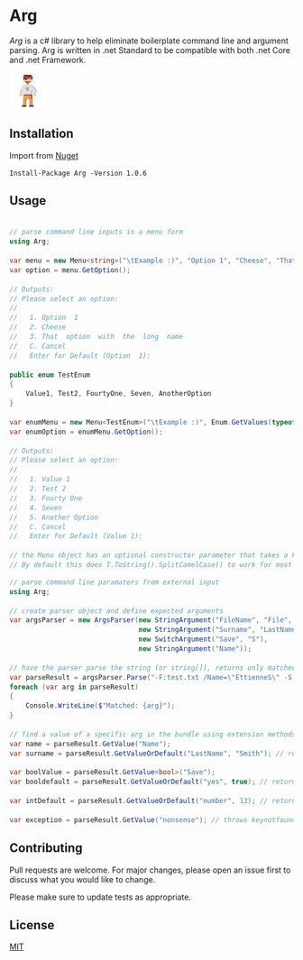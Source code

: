 # Arg

*Arg* is a c# library to help eliminate boilerplate command line and argument parsing.  Arg is written in .net Standard to be compatible with both .net Core and .net Framework.

![alt text](https://raw.githubusercontent.com/EttienneS/Arg/master/icon.png "Arrrgg!")

## Installation

Import from [Nuget](https://www.nuget.org/packages/Arg)

```nuget
Install-Package Arg -Version 1.0.6
```

## Usage

```c#

// parse command line inputs in a menu form
using Arg;

var menu = new Menu<string>("\tExample :)", "Option 1", "Cheese", "That option with the long name");
var option = menu.GetOption();

// Outputs:
// Please select an option:
// 
//   1. Option  1
//   2. Cheese
//   3. That  option  with  the  long  name
//   C. Cancel
//   Enter for Default (Option  1):

public enum TestEnum
{
    Value1, Test2, FourtyOne, Seven, AnotherOption
}

var enumMenu = new Menu<TestEnum>("\tExample :)", Enum.GetValues(typeof(TestEnum)).OfType<TestEnum>().ToArray());
var enumOption = enumMenu.GetOption();

// Outputs:
// Please select an option:
// 
//   1. Value 1
//   2. Test 2
//   3. Fourty One
//   4. Seven
//   5. Another Option
//   C. Cancel
//   Enter for Default (Value 1):

// the Menu object has an optional constructor parameter that takes a Func<T, string> method that is used to 'Prettify' the input object.  
// By default this does T.ToString().SplitCamelCase() to work for most enums.

```

```c#
// parse command line paramaters from external input
using Arg;

// create parser object and define expected arguments
var argsParser = new ArgsParser(new StringArgument("FileName", "File", "F"),
                                new StringArgument("Surname", "LastName"),
                                new SwitchArgument("Save", "S"),
                                new StringArgument("Name"));

// have the parser parse the string (or string[]), returns only matched arguments
var parseResult = argsParser.Parse("-F:test.txt /Name=\"EttienneS\" -S -x");
foreach (var arg in parseResult)
{
    Console.WriteLine($"Matched: {arg}");
}

// find a value of a specific arg in the bundle using extension methods introducted in v1.0.5
var name = parseResult.GetValue("Name");
var surname = parseResult.GetValueOrDefault("LastName", "Smith"); // returns smith if no value is given

var boolValue = parseResult.GetValue<bool>("Save");
var booldefault = parseResult.GetValueOrDefault("yes", true); // returns true if no value is given (result is a bool)

var intDefault = parseResult.GetValueOrDefault("number", 13); // returns 13 if no value is given, result is convert to int

var exception = parseResult.GetValue("nonsense"); // throws keynotfound exception


```

## Contributing
Pull requests are welcome. For major changes, please open an issue first to discuss what you would like to change.

Please make sure to update tests as appropriate.

## License
[MIT](https://choosealicense.com/licenses/mit/)
